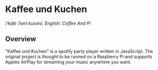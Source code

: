 # Kaffee und Kuchen
*/ˈkafe ʔʊnt kuxən/, English: Coffee And Pi*

## Overview
"Kaffee und Kuchen" is a spotify party player written in JavaScript. The original project is thought to be runned on a Raspberry Pi and supports Apples AirPlay for streaming your music anywhere you want.
